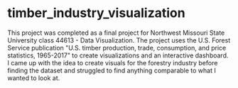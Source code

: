 # timber_industry_visualization
This project was completed as a final project for Northwest Missouri State University class 44613 - Data Visualization. The project uses the U.S. Forest Service publication "U.S. timber production, trade, consumption, and price statistics, 1965-2017" to create visualizations and an interactive dashboard. I came up with the idea to create visuals for the forestry industry before finding the dataset and struggled to find anything comparable to what I wanted to look at. 
